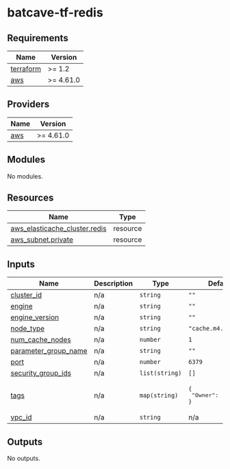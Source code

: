 # batcave-tf-redis

<!-- BEGINNING OF PRE-COMMIT-TERRAFORM DOCS HOOK -->
## Requirements

| Name | Version |
|------|---------|
| <a name="requirement_terraform"></a> [terraform](#requirement\_terraform) | >= 1.2 |
| <a name="requirement_aws"></a> [aws](#requirement\_aws) | >= 4.61.0 |

## Providers

| Name | Version |
|------|---------|
| <a name="provider_aws"></a> [aws](#provider\_aws) | >= 4.61.0 |

## Modules

No modules.

## Resources

| Name | Type |
|------|------|
| [aws_elasticache_cluster.redis](https://registry.terraform.io/providers/hashicorp/aws/latest/docs/resources/elasticache_cluster) | resource |
| [aws_subnet.private](https://registry.terraform.io/providers/hashicorp/aws/latest/docs/resources/subnet) | resource |

## Inputs

| Name | Description | Type | Default | Required |
|------|-------------|------|---------|:--------:|
| <a name="input_cluster_id"></a> [cluster\_id](#input\_cluster\_id) | n/a | `string` | `""` | no |
| <a name="input_engine"></a> [engine](#input\_engine) | n/a | `string` | `""` | no |
| <a name="input_engine_version"></a> [engine\_version](#input\_engine\_version) | n/a | `string` | `""` | no |
| <a name="input_node_type"></a> [node\_type](#input\_node\_type) | n/a | `string` | `"cache.m4.large"` | no |
| <a name="input_num_cache_nodes"></a> [num\_cache\_nodes](#input\_num\_cache\_nodes) | n/a | `number` | `1` | no |
| <a name="input_parameter_group_name"></a> [parameter\_group\_name](#input\_parameter\_group\_name) | n/a | `string` | `""` | no |
| <a name="input_port"></a> [port](#input\_port) | n/a | `number` | `6379` | no |
| <a name="input_security_group_ids"></a> [security\_group\_ids](#input\_security\_group\_ids) | n/a | `list(string)` | `[]` | no |
| <a name="input_tags"></a> [tags](#input\_tags) | n/a | `map(string)` | <pre>{<br>  "Owner": "Batcave"<br>}</pre> | no |
| <a name="input_vpc_id"></a> [vpc\_id](#input\_vpc\_id) | n/a | `string` | n/a | yes |

## Outputs

No outputs.
<!-- END OF PRE-COMMIT-TERRAFORM DOCS HOOK -->
